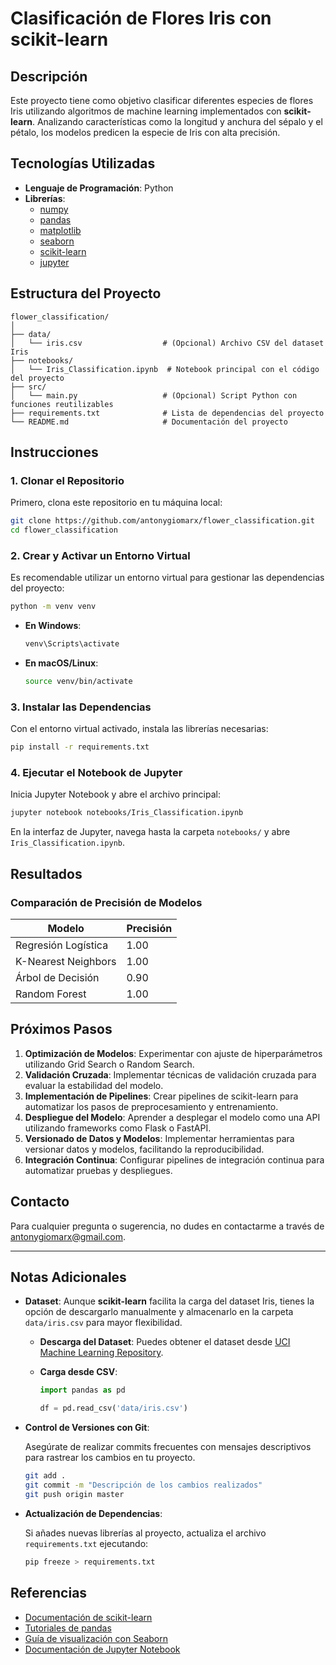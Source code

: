 # Clasificación de Flores Iris con scikit-learn

## Descripción

Este proyecto tiene como objetivo clasificar diferentes especies de flores Iris utilizando algoritmos de machine
learning implementados con **scikit-learn**. Analizando características como la longitud y anchura del sépalo y el
pétalo, los modelos predicen la especie de Iris con alta precisión.

## Tecnologías Utilizadas

- **Lenguaje de Programación**: Python
- **Librerías**:
    - [numpy](https://numpy.org/)
    - [pandas](https://pandas.pydata.org/)
    - [matplotlib](https://matplotlib.org/)
    - [seaborn](https://seaborn.pydata.org/)
    - [scikit-learn](https://scikit-learn.org/stable/)
    - [jupyter](https://jupyter.org/)

## Estructura del Proyecto

```
flower_classification/
│
├── data/
│   └── iris.csv                  # (Opcional) Archivo CSV del dataset Iris
├── notebooks/
│   └── Iris_Classification.ipynb  # Notebook principal con el código del proyecto
├── src/
│   └── main.py                   # (Opcional) Script Python con funciones reutilizables
├── requirements.txt              # Lista de dependencias del proyecto
└── README.md                     # Documentación del proyecto
```

## Instrucciones

### 1. Clonar el Repositorio

Primero, clona este repositorio en tu máquina local:

```bash
git clone https://github.com/antonygiomarx/flower_classification.git
cd flower_classification
```

### 2. Crear y Activar un Entorno Virtual

Es recomendable utilizar un entorno virtual para gestionar las dependencias del proyecto:

```bash
python -m venv venv
```

- **En Windows**:

  ```bash
  venv\Scripts\activate
  ```

- **En macOS/Linux**:

  ```bash
  source venv/bin/activate
  ```

### 3. Instalar las Dependencias

Con el entorno virtual activado, instala las librerías necesarias:

```bash
pip install -r requirements.txt
```

### 4. Ejecutar el Notebook de Jupyter

Inicia Jupyter Notebook y abre el archivo principal:

```bash
jupyter notebook notebooks/Iris_Classification.ipynb
```

En la interfaz de Jupyter, navega hasta la carpeta `notebooks/` y abre `Iris_Classification.ipynb`.

## Resultados

### Comparación de Precisión de Modelos

| Modelo              | Precisión |
|---------------------|-----------|
| Regresión Logística | 1.00      |
| K-Nearest Neighbors | 1.00      |
| Árbol de Decisión   | 0.90      |
| Random Forest       | 1.00      |

## Próximos Pasos

1. **Optimización de Modelos**: Experimentar con ajuste de hiperparámetros utilizando Grid Search o Random Search.
2. **Validación Cruzada**: Implementar técnicas de validación cruzada para evaluar la estabilidad del modelo.
3. **Implementación de Pipelines**: Crear pipelines de scikit-learn para automatizar los pasos de preprocesamiento y
   entrenamiento.
4. **Despliegue del Modelo**: Aprender a desplegar el modelo como una API utilizando frameworks como Flask o FastAPI.
5. **Versionado de Datos y Modelos**: Implementar herramientas para versionar datos y modelos, facilitando la
   reproducibilidad.
6. **Integración Continua**: Configurar pipelines de integración continua para automatizar pruebas y despliegues.

## Contacto

Para cualquier pregunta o sugerencia, no dudes en contactarme a través
de [antonygiomarx@gmail.com](mailto:tu_email@example.com).

---

## Notas Adicionales

- **Dataset**: Aunque **scikit-learn** facilita la carga del dataset Iris, tienes la opción de descargarlo manualmente y
  almacenarlo en la carpeta `data/iris.csv` para mayor flexibilidad.

    - **Descarga del Dataset**: Puedes obtener el dataset
      desde [UCI Machine Learning Repository](https://archive.ics.uci.edu/ml/datasets/iris).

    - **Carga desde CSV**:

      ```python
      import pandas as pd
  
      df = pd.read_csv('data/iris.csv')
      ```

- **Control de Versiones con Git**:

  Asegúrate de realizar commits frecuentes con mensajes descriptivos para rastrear los cambios en tu proyecto.

  ```bash
  git add .
  git commit -m "Descripción de los cambios realizados"
  git push origin master
  ```

- **Actualización de Dependencias**:

  Si añades nuevas librerías al proyecto, actualiza el archivo `requirements.txt` ejecutando:

  ```bash
  pip freeze > requirements.txt
  ```

## Referencias

- [Documentación de scikit-learn](https://scikit-learn.org/stable/documentation.html)
- [Tutoriales de pandas](https://pandas.pydata.org/pandas-docs/stable/user_guide/index.html)
- [Guía de visualización con Seaborn](https://seaborn.pydata.org/tutorial.html)
- [Documentación de Jupyter Notebook](https://jupyter-notebook.readthedocs.io/en/stable/)
